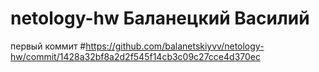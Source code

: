 # netology-hw Баланецкий Василий
первый коммит #https://github.com/balanetskiyvv/netology-hw/commit/1428a32bf8a2d2f545f14cb3c09c27cce4d370ec
